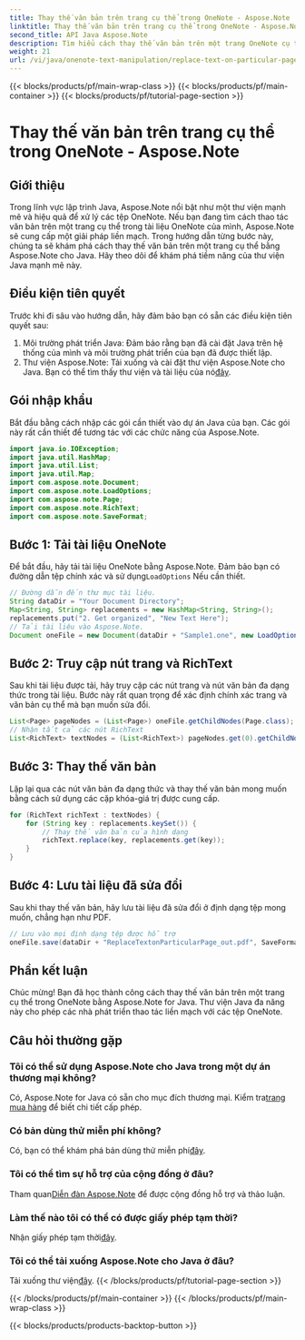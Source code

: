 ```yaml
---
title: Thay thế văn bản trên trang cụ thể trong OneNote - Aspose.Note
linktitle: Thay thế văn bản trên trang cụ thể trong OneNote - Aspose.Note
second_title: API Java Aspose.Note
description: Tìm hiểu cách thay thế văn bản trên một trang OneNote cụ thể bằng Aspose.Note for Java. Hướng dẫn dễ làm theo để phát triển Java hiệu quả.
weight: 21
url: /vi/java/onenote-text-manipulation/replace-text-on-particular-page/
---
```


{{< blocks/products/pf/main-wrap-class >}}
{{< blocks/products/pf/main-container >}}
{{< blocks/products/pf/tutorial-page-section >}}

# Thay thế văn bản trên trang cụ thể trong OneNote - Aspose.Note

## Giới thiệu
Trong lĩnh vực lập trình Java, Aspose.Note nổi bật như một thư viện mạnh mẽ và hiệu quả để xử lý các tệp OneNote. Nếu bạn đang tìm cách thao tác văn bản trên một trang cụ thể trong tài liệu OneNote của mình, Aspose.Note sẽ cung cấp một giải pháp liền mạch. Trong hướng dẫn từng bước này, chúng ta sẽ khám phá cách thay thế văn bản trên một trang cụ thể bằng Aspose.Note cho Java. Hãy theo dõi để khám phá tiềm năng của thư viện Java mạnh mẽ này.
## Điều kiện tiên quyết
Trước khi đi sâu vào hướng dẫn, hãy đảm bảo bạn có sẵn các điều kiện tiên quyết sau:
1. Môi trường phát triển Java: Đảm bảo rằng bạn đã cài đặt Java trên hệ thống của mình và môi trường phát triển của bạn đã được thiết lập.
2.  Thư viện Aspose.Note: Tải xuống và cài đặt thư viện Aspose.Note cho Java. Bạn có thể tìm thấy thư viện và tài liệu của nó[đây](https://reference.aspose.com/note/java/).
## Gói nhập khẩu
Bắt đầu bằng cách nhập các gói cần thiết vào dự án Java của bạn. Các gói này rất cần thiết để tương tác với các chức năng của Aspose.Note.
```java
import java.io.IOException;
import java.util.HashMap;
import java.util.List;
import java.util.Map;
import com.aspose.note.Document;
import com.aspose.note.LoadOptions;
import com.aspose.note.Page;
import com.aspose.note.RichText;
import com.aspose.note.SaveFormat;
```
## Bước 1: Tải tài liệu OneNote
 Để bắt đầu, hãy tải tài liệu OneNote bằng Aspose.Note. Đảm bảo bạn có đường dẫn tệp chính xác và sử dụng`LoadOptions` Nếu cần thiết.
```java
// Đường dẫn đến thư mục tài liệu.
String dataDir = "Your Document Directory";
Map<String, String> replacements = new HashMap<String, String>();
replacements.put("2. Get organized", "New Text Here");
// Tải tài liệu vào Aspose.Note.
Document oneFile = new Document(dataDir + "Sample1.one", new LoadOptions());
```
## Bước 2: Truy cập nút trang và RichText
Sau khi tài liệu được tải, hãy truy cập các nút trang và nút văn bản đa dạng thức trong tài liệu. Bước này rất quan trọng để xác định chính xác trang và văn bản cụ thể mà bạn muốn sửa đổi.
```java
List<Page> pageNodes = (List<Page>) oneFile.getChildNodes(Page.class);
// Nhận tất cả các nút RichText
List<RichText> textNodes = (List<RichText>) pageNodes.get(0).getChildNodes(RichText.class);
```
## Bước 3: Thay thế văn bản
Lặp lại qua các nút văn bản đa dạng thức và thay thế văn bản mong muốn bằng cách sử dụng các cặp khóa-giá trị được cung cấp.
```java
for (RichText richText : textNodes) {
    for (String key : replacements.keySet()) {
        // Thay thế văn bản của hình dạng
        richText.replace(key, replacements.get(key));
    }
}
```
## Bước 4: Lưu tài liệu đã sửa đổi
Sau khi thay thế văn bản, hãy lưu tài liệu đã sửa đổi ở định dạng tệp mong muốn, chẳng hạn như PDF.
```java
// Lưu vào mọi định dạng tệp được hỗ trợ
oneFile.save(dataDir + "ReplaceTextonParticularPage_out.pdf", SaveFormat.Pdf);
```
## Phần kết luận
Chúc mừng! Bạn đã học thành công cách thay thế văn bản trên một trang cụ thể trong OneNote bằng Aspose.Note for Java. Thư viện Java đa năng này cho phép các nhà phát triển thao tác liền mạch với các tệp OneNote.
## Câu hỏi thường gặp
### Tôi có thể sử dụng Aspose.Note cho Java trong một dự án thương mại không?
 Có, Aspose.Note for Java có sẵn cho mục đích thương mại. Kiểm tra[trang mua hàng](https://purchase.aspose.com/buy) để biết chi tiết cấp phép.
### Có bản dùng thử miễn phí không?
 Có, bạn có thể khám phá bản dùng thử miễn phí[đây](https://releases.aspose.com/).
### Tôi có thể tìm sự hỗ trợ của cộng đồng ở đâu?
 Tham quan[Diễn đàn Aspose.Note](https://forum.aspose.com/c/note/28) để được cộng đồng hỗ trợ và thảo luận.
### Làm thế nào tôi có thể có được giấy phép tạm thời?
 Nhận giấy phép tạm thời[đây](https://purchase.aspose.com/temporary-license/).
### Tôi có thể tải xuống Aspose.Note cho Java ở đâu?
 Tải xuống thư viện[đây](https://releases.aspose.com/note/java/).
{{< /blocks/products/pf/tutorial-page-section >}}

{{< /blocks/products/pf/main-container >}}
{{< /blocks/products/pf/main-wrap-class >}}

{{< blocks/products/products-backtop-button >}}
